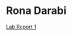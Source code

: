 # __Rona Darabi__

[Lab Report 1](https://<your-username>.github.io/<your-lab-reports-repo>/lab-report-1-week-0.html)
